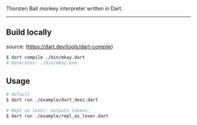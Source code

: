 Thorsten Ball monkey interpreter written in Dart.

---

## Build locally
source: (https://dart.dev/tools/dart-compile)

```sh
$ dart compile ./bin/mkay.dart
# Generates: ./bin/mkay.exe
```

## Usage

```sh
# default
$ dart run ./example/dart_deez.dart

# Repl as lexer: outputs tokens,
$ dart run ./example/repl_as_lexer.dart

```